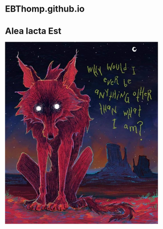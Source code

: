 # EBThomp.github.io
# Alea Iacta Est
![Coyote](https://github.com/EBThomp/EBThomp.github.io/blob/main/IMG_1404.JPG)
